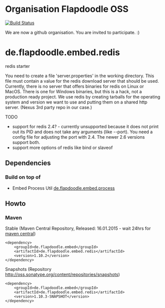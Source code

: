 # Organisation Flapdoodle OSS
[![Build Status](https://travis-ci.org/flapdoodle-oss/de.flapdoodle.embed.redis.svg?branch=master)](https://travis-ci.org/flapdoodle-oss/de.flapdoodle.embed.redis)

We are now a github organisation. You are invited to participate. :)

de.flapdoodle.embed.redis
=========================

redis starter

You need to create a file 'server.properties' in the working directory.
This file must contain a value for the redis download server that should be used.
Currently, there is no server that offers binaries for redis on Linux or MacOS. There is
one for Windows binaries, but this is a hack, not a production ready project. We use redis
by creating tarballs for the operating system and version we want to use and putting them
on a shared http server. (Nexus 3rd party repo in our case.)

TODO
- support for redis 2.4? - currently unsupported because it does not print out its PID and does 
  not take any arguments (like --port). You need a config file for adjusting the port with 2.4.
  The newer 2.6 versions support both.
- support more options of redis like bind or slaveof

## Dependencies

### Build on top of

- Embed Process Util [de.flapdoodle.embed.process](https://github.com/flapdoodle-oss/de.flapdoodle.embed.process)

## Howto

### Maven

Stable (Maven Central Repository, Released: 16.01.2015 - wait 24hrs for [maven central](http://repo1.maven.org/maven2/de/flapdoodle/embed/de.flapdoodle.embed.redis/maven-metadata.xml))

	<dependency>
		<groupId>de.flapdoodle.embed</groupId>
		<artifactId>de.flapdoodle.embed.redis</artifactId>
		<version>1.10.2</version>
	</dependency>

Snapshots (Repository http://oss.sonatype.org/content/repositories/snapshots)

	<dependency>
		<groupId>de.flapdoodle.embed</groupId>
		<artifactId>de.flapdoodle.embed.redis</artifactId>
		<version>1.10.3-SNAPSHOT</version>
	</dependency>

